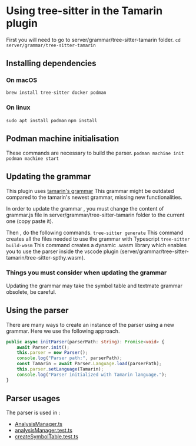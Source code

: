 # Using tree-sitter in the Tamarin plugin

First you will need to go to server/grammar/tree-sitter-tamarin folder.
```cd server/grammar/tree-sitter-tamarin```

## Installing dependencies
### On macOS
```brew install tree-sitter docker podman``` 
### On linux
```sudo apt install podman``` 
```npm install``` 

## Podman machine initialisation
These commands are necessary to build the parser.
`podman machine init`
`podman machine start`

## Updating the grammar
This plugin uses [tamarin's grammar](https://github.com/tamarin-prover/tamarin-prover/blob/develop/tree-sitter/tree-sitter-spthy/grammar.js)
This grammar might be outdated compared to the tamarin's newest grammar, missing new functionalities.

In order to update the grammar , you must change the content of grammar.js file in server/grammar/tree-sitter-tamarin folder to the current one (copy paste it).

Then , do the following commands.
```tree-sitter generate``` This command creates all the files needed to use the grammar with Typescript
```tree-sitter build-wasm``` This command creates a dynamic .wasm library which enables you to use the parser inside the vscode plugin (server/grammar/tree-sitter-tamarin/tree-sitter-spthy.wasm).

### Things you must consider when updating the grammar
Updating the grammar may take the symbol table and textmate grammar obsolete, be careful.

## Using the parser
There are many ways to create an instance of the parser using a new grammar. Here we use the following approach.
```typescript
public async initParser(parserPath: string): Promise<void> {
    await Parser.init();
    this.parser = new Parser();
    console.log("Parser path:", parserPath);
    const Tamarin = await Parser.Language.load(parserPath);
    this.parser.setLanguage(Tamarin);
    console.log("Parser initialized with Tamarin language.");
}
```

## Parser usages
The parser is used in :
- [AnalysisManager.ts](server/src/AnalysisManager.ts)
- [analysisManager.test.ts](server/src/features/tests/analysisManager.test.ts)
- [createSymbolTable.test.ts](server/src/features/tests/createSymbolTable.test.ts)

